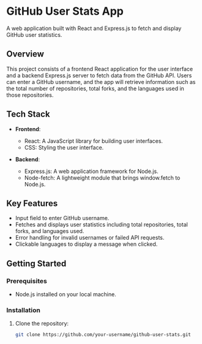 # GitHub User Stats App

A web application built with React and Express.js to fetch and display GitHub user statistics.

## Overview

This project consists of a frontend React application for the user interface and a backend Express.js server to fetch data from the GitHub API. Users can enter a GitHub username, and the app will retrieve information such as the total number of repositories, total forks, and the languages used in those repositories.

## Tech Stack

- **Frontend**:
  - React: A JavaScript library for building user interfaces.
  - CSS: Styling the user interface.
  
- **Backend**:
  - Express.js: A web application framework for Node.js.
  - Node-fetch: A lightweight module that brings window.fetch to Node.js.
  
## Key Features

- Input field to enter GitHub username.
- Fetches and displays user statistics including total repositories, total forks, and languages used.
- Error handling for invalid usernames or failed API requests.
- Clickable languages to display a message when clicked.

## Getting Started

### Prerequisites

- Node.js installed on your local machine.

### Installation

1. Clone the repository:
   ```bash
   git clone https://github.com/your-username/github-user-stats.git

